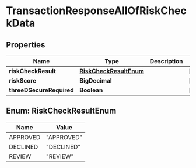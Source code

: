 

# TransactionResponseAllOfRiskCheckData


## Properties

| Name | Type | Description | Notes |
|------------ | ------------- | ------------- | -------------|
|**riskCheckResult** | [**RiskCheckResultEnum**](#RiskCheckResultEnum) |  |  [optional] |
|**riskScore** | **BigDecimal** |  |  [optional] |
|**threeDSecureRequired** | **Boolean** |  |  [optional] |



## Enum: RiskCheckResultEnum

| Name | Value |
|---- | -----|
| APPROVED | &quot;APPROVED&quot; |
| DECLINED | &quot;DECLINED&quot; |
| REVIEW | &quot;REVIEW&quot; |



